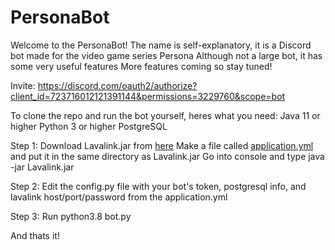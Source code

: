 # PersonaBot
Welcome to the PersonaBot! The name is self-explanatory, it is a Discord bot made for the video game series Persona Although not a large bot, it has some very useful features More features coming so stay tuned!

Invite: https://discord.com/oauth2/authorize?client_id=723716012121391144&permissions=3229760&scope=bot

To clone the repo and run the bot yourself, heres what you need:
  Java 11 or higher
  Python 3 or higher
  PostgreSQL
  
Step 1:
  Download Lavalink.jar from [here](https://github.com/Frederikam/Lavalink/releases)
  Make a file called [application.yml](https://github.com/Frederikam/Lavalink/blob/master/LavalinkServer/application.yml.example) and put it in the same directory as Lavalink.jar
  Go into console and type java -jar Lavalink.jar
 
 Step 2:
  Edit the config.py file with your bot's token, postgresql info, and lavalink host/port/password from the application.yml
 
 Step 3:
  Run python3.8 bot.py
  
  And thats it!
